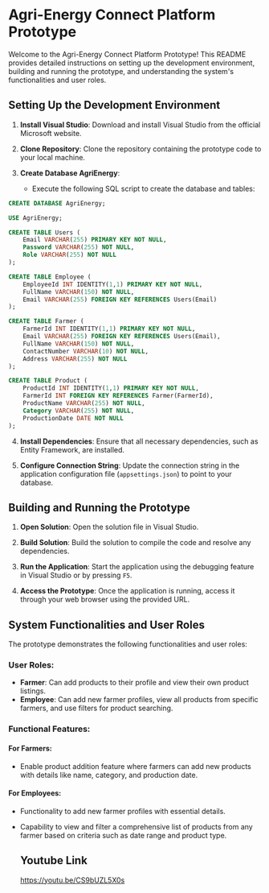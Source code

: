 # Agri-Energy Connect Platform Prototype

Welcome to the Agri-Energy Connect Platform Prototype! This README provides detailed instructions on setting up the development environment, building and running the prototype, and understanding the system's functionalities and user roles.

## Setting Up the Development Environment

1. **Install Visual Studio**: Download and install Visual Studio from the official Microsoft website.
   
2. **Clone Repository**: Clone the repository containing the prototype code to your local machine.
   
3. **Create Database AgriEnergy**:
   - Execute the following SQL script to create the database and tables:

```sql
CREATE DATABASE AgriEnergy;

USE AgriEnergy;

CREATE TABLE Users (
    Email VARCHAR(255) PRIMARY KEY NOT NULL,
    Password VARCHAR(255) NOT NULL,
    Role VARCHAR(255) NOT NULL
);

CREATE TABLE Employee (
    EmployeeId INT IDENTITY(1,1) PRIMARY KEY NOT NULL,
    FullName VARCHAR(150) NOT NULL,
    Email VARCHAR(255) FOREIGN KEY REFERENCES Users(Email)
);

CREATE TABLE Farmer (
    FarmerId INT IDENTITY(1,1) PRIMARY KEY NOT NULL,
    Email VARCHAR(255) FOREIGN KEY REFERENCES Users(Email),
    FullName VARCHAR(150) NOT NULL,
    ContactNumber VARCHAR(10) NOT NULL,
    Address VARCHAR(255) NOT NULL
);

CREATE TABLE Product (
    ProductId INT IDENTITY(1,1) PRIMARY KEY NOT NULL,
    FarmerId INT FOREIGN KEY REFERENCES Farmer(FarmerId),
    ProductName VARCHAR(255) NOT NULL,
    Category VARCHAR(255) NOT NULL,
    ProductionDate DATE NOT NULL
);
```
   
4. **Install Dependencies**: Ensure that all necessary dependencies, such as Entity Framework, are installed.
   
5. **Configure Connection String**: Update the connection string in the application configuration file (`appsettings.json`) to point to your database.

## Building and Running the Prototype

1. **Open Solution**: Open the solution file in Visual Studio.
   
2. **Build Solution**: Build the solution to compile the code and resolve any dependencies.
   
3. **Run the Application**: Start the application using the debugging feature in Visual Studio or by pressing `F5`.
   
4. **Access the Prototype**: Once the application is running, access it through your web browser using the provided URL.

## System Functionalities and User Roles

The prototype demonstrates the following functionalities and user roles:

### User Roles:

- **Farmer**: Can add products to their profile and view their own product listings.
- **Employee**: Can add new farmer profiles, view all products from specific farmers, and use filters for product searching.

### Functional Features:

#### For Farmers:

- Enable product addition feature where farmers can add new products with details like name, category, and production date.

#### For Employees:

- Functionality to add new farmer profiles with essential details.
- Capability to view and filter a comprehensive list of products from any farmer based on criteria such as date range and product type.

  ## Youtube Link
  https://youtu.be/CS9bUZL5X0s
